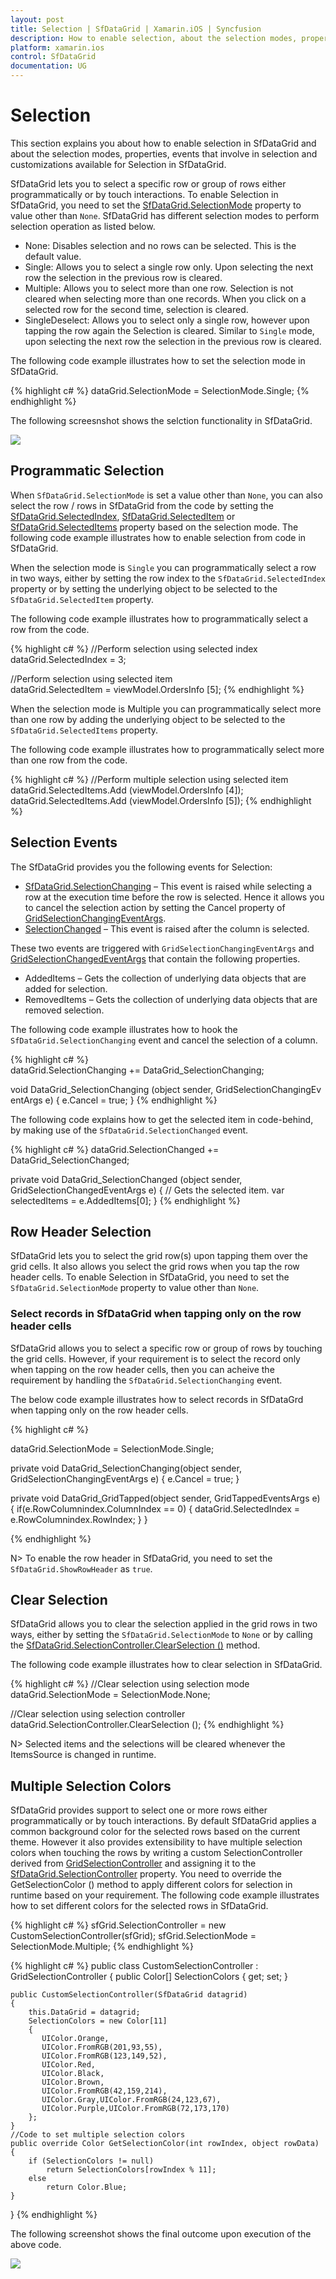 ```yaml
---
layout: post
title: Selection | SfDataGrid | Xamarin.iOS | Syncfusion
description: How to enable selection, about the selection modes, properties, events and customizations available for selection in a SfDataGrid.
platform: xamarin.ios
control: SfDataGrid
documentation: UG
---
```


# Selection

This section explains you about how to enable selection in SfDataGrid and about the selection modes, properties, events that involve in selection and customizations available for Selection in SfDataGrid.

SfDataGrid lets you to select a specific row or group of rows either programmatically or by touch interactions. To enable Selection in SfDataGrid, you need to set the [SfDataGrid.SelectionMode](http://help.syncfusion.com/cr/cref_files/xamarin/sfdatagrid/Syncfusion.SfDataGrid.XForms~Syncfusion.SfDataGrid.XForms.SfDataGrid~SelectionMode.html) property to value other than `None`. SfDataGrid has different selection modes to perform selection operation as listed below.

* None: Disables selection and no rows can be selected. This is the default value.
* Single: Allows you to select a single row only. Upon selecting the next row the selection in the previous row is cleared.
* Multiple: Allows you to select more than one row. Selection is not cleared when selecting more than one records. When you click on a selected row for the second time, selection is cleared.
* SingleDeselect: Allows you to select only a single row, however upon tapping the row again the Selection is cleared. Similar to `Single` mode, upon selecting the next row the selection in the previous row is cleared.

The following code example illustrates how to set the selection mode in SfDataGrid.

{% highlight c# %}
dataGrid.SelectionMode = SelectionMode.Single; 
{% endhighlight %}

The following screesnshot shows the selction functionality in SfDataGrid.

![](SfDataGrid_images/Selection.png)

## Programmatic Selection

When `SfDataGrid.SelectionMode` is set a value other than `None`, you can also select the row / rows in SfDataGrid from the code by setting the [SfDataGrid.SelectedIndex](http://help.syncfusion.com/cr/cref_files/xamarin/sfdatagrid/Syncfusion.SfDataGrid.XForms~Syncfusion.SfDataGrid.XForms.SfDataGrid~SelectedIndex.html), [SfDataGrid.SelectedItem](http://help.syncfusion.com/cr/cref_files/xamarin/sfdatagrid/Syncfusion.SfDataGrid.XForms~Syncfusion.SfDataGrid.XForms.SfDataGrid~SelectedItem.html) or [SfDataGrid.SelectedItems](http://help.syncfusion.com/cr/cref_files/xamarin/sfdatagrid/Syncfusion.SfDataGrid.XForms~Syncfusion.SfDataGrid.XForms.SfDataGrid~SelectedItems.html) property based on the selection mode. The following code example illustrates how to enable selection from code in SfDataGrid.

When the selection mode is `Single` you can programmatically select a row in two ways, either by setting the row index to the `SfDataGrid.SelectedIndex` property or by setting the underlying object to be selected to the `SfDataGrid.SelectedItem` property. 

The following code example illustrates how to programmatically select a row from the code.

{% highlight c# %}
//Perform selection using selected index
dataGrid.SelectedIndex = 3;
 
//Perform selection using selected item
dataGrid.SelectedItem = viewModel.OrdersInfo [5];
{% endhighlight %}

When the selection mode is Multiple you can programmatically select more than one row by adding the underlying object to be selected to the `SfDataGrid.SelectedItems` property. 

The following code example illustrates how to programmatically select more than one row from the code.

{% highlight c# %} 
//Perform multiple selection using selected item
dataGrid.SelectedItems.Add (viewModel.OrdersInfo [4]);
dataGrid.SelectedItems.Add (viewModel.OrdersInfo [5]);
{% endhighlight %}

## Selection Events

The SfDataGrid provides you the following events for Selection:

* [SfDataGrid.SelectionChanging](http://help.syncfusion.com/cr/cref_files/xamarin/sfdatagrid/Syncfusion.SfDataGrid.XForms~Syncfusion.SfDataGrid.XForms.SfDataGrid~SelectionChanging_EV.html) – This event is raised while selecting a row at the execution time before the row is selected. Hence it allows you to cancel the selection action by setting the Cancel property of [GridSelectionChangingEventArgs](http://help.syncfusion.com/cr/cref_files/xamarin/sfdatagrid/Syncfusion.SfDataGrid.XForms~Syncfusion.SfDataGrid.XForms.GridSelectionChangingEventArgs.html).
* [SelectionChanged](http://help.syncfusion.com/cr/cref_files/xamarin/sfdatagrid/Syncfusion.SfDataGrid.XForms~Syncfusion.SfDataGrid.XForms.SfDataGrid~SelectionChanged_EV.html) – This event is raised after the column is selected.

These two events are triggered with `GridSelectionChangingEventArgs` and [GridSelectionChangedEventArgs](http://help.syncfusion.com/cr/cref_files/xamarin/sfdatagrid/Syncfusion.SfDataGrid.XForms~Syncfusion.SfDataGrid.XForms.GridSelectionChangedEventArgs.html) that contain the following properties.

* AddedItems – Gets the collection of underlying data objects that are added for selection.
* RemovedItems – Gets the collection of underlying data objects that are removed selection.

The following code example illustrates how to hook the `SfDataGrid.SelectionChanging` event and cancel the selection of a column.

{% highlight c# %}
dataGrid.SelectionChanging += DataGrid_SelectionChanging;  

void DataGrid_SelectionChanging (object sender, GridSelectionChangingEventArgs e)
{
    e.Cancel = true;
}
{% endhighlight %}

The following code explains how to get the selected item in code-behind, by making use of the `SfDataGrid.SelectionChanged` event.

{% highlight c# %}
dataGrid.SelectionChanged += DataGrid_SelectionChanged;

private void DataGrid_SelectionChanged (object sender, GridSelectionChangedEventArgs e)
{
    // Gets the selected item.
    var selectedItems = e.AddedItems[0];
}
{% endhighlight %}

## Row Header Selection

SfDataGrid lets you to select the grid row(s) upon tapping them over the grid cells. It also allows you select the grid rows when you tap the row header cells. To enable Selection in SfDataGrid, you need to set the `SfDataGrid.SelectionMode` property to value other than `None`.

### Select records in SfDataGrid when tapping only on the row header cells

SfDataGrid allows you to select a specific row or group of rows by touching the grid cells. However, if your requirement is to select the record only when tapping on the row header cells, then you can acheive the requirement by handling the `SfDataGrid.SelectionChanging` event. 
 
The below code example illustrates how to select records in SfDataGrd when tapping only on the row header cells.

{% highlight c# %}

dataGrid.SelectionMode = SelectionMode.Single;

private void DataGrid_SelectionChanging(object sender, GridSelectionChangingEventArgs e)
{
    e.Cancel = true;
}

private void DataGrid_GridTapped(object sender, GridTappedEventsArgs e)
{
    if(e.RowColumnindex.ColumnIndex == 0)
    {
        dataGrid.SelectedIndex = e.RowColumnindex.RowIndex;
    }
}
 
{% endhighlight %}

N> To enable the row header in SfDataGrid, you need to set the `SfDataGrid.ShowRowHeader` as `true`.

## Clear Selection

SfDataGrid allows you to clear the selection applied in the grid rows in two ways, either by setting the `SfDataGrid.SelectionMode` to `None` or by calling the [SfDataGrid.SelectionController.ClearSelection ()](http://help.syncfusion.com/cr/cref_files/xamarin/sfdatagrid/Syncfusion.SfDataGrid.XForms~Syncfusion.SfDataGrid.XForms.GridSelectionController~ClearSelection.html) method.

The following code example illustrates how to clear selection in SfDataGrid.

{% highlight c# %}
//Clear selection using selection mode
dataGrid.SelectionMode = SelectionMode.None;

//Clear selection using selection controller
dataGrid.SelectionController.ClearSelection (); 
{% endhighlight %}

N> Selected items and the selections will be cleared whenever the ItemsSource is changed in runtime.

## Multiple Selection Colors

SfDataGrid provides support to select one or more rows either programmatically or by touch interactions. By default SfDataGrid applies a common background color for the selected rows based on the current theme. However it also provides extensibility to have multiple selection colors when touching the rows by writing a custom SelectionController derived from [GridSelectionController](http://help.syncfusion.com/cr/cref_files/xamarin/sfdatagrid/Syncfusion.SfDataGrid.XForms~Syncfusion.SfDataGrid.XForms.GridSelectionController.html# "") and assigning it to the [SfDataGrid.SelectionController](http://help.syncfusion.com/cr/cref_files/xamarin/sfdatagrid/Syncfusion.SfDataGrid.XForms~Syncfusion.SfDataGrid.XForms.SfDataGrid~SelectionController.html# "") property. You need to override the GetSelectionColor () method to apply different colors for selection in runtime based on your requirement.
The following code example illustrates how to set different colors for the selected rows in SfDataGrid.

{% highlight c# %}
sfGrid.SelectionController = new CustomSelectionController(sfGrid);
sfGrid.SelectionMode = SelectionMode.Multiple;
{% endhighlight %}

{% highlight c# %}
public class CustomSelectionController : GridSelectionController
{
    public Color[] SelectionColors { get; set; }

    public CustomSelectionController(SfDataGrid datagrid)
    {
        this.DataGrid = datagrid;
        SelectionColors = new Color[11] 
        { 
           UIColor.Orange,
           UIColor.FromRGB(201,93,55),
           UIColor.FromRGB(123,149,52),
           UIColor.Red,
           UIColor.Black,
           UIColor.Brown,
           UIColor.FromRGB(42,159,214),
           UIColor.Gray,UIColor.FromRGB(24,123,67),
           UIColor.Purple,UIColor.FromRGB(72,173,170)
        };   
    }
    //Code to set multiple selection colors
    public override Color GetSelectionColor(int rowIndex, object rowData)
    {
        if (SelectionColors != null)
            return SelectionColors[rowIndex % 11];
        else
            return Color.Blue;
    }
}
{% endhighlight %}

The following screenshot shows the final outcome upon execution of the above code.

![](SfDataGrid_images/MultipleSelectionColors_img1.jpeg)

